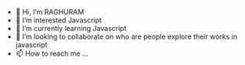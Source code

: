 - 👋 Hi, I’m RAGHURAM
- 👀 I’m interested Javascript  
- 🌱 I’m currently learning Javascript  
- 💞️ I’m looking to collaborate on who are people explore their works in javascript
- 📫 How to reach me ...

<!---
raghuram483/raghuram483 is a ✨ special ✨ repository because its `README.md` (this file) appears on your GitHub profile.
You can click the Preview link to take a look at your changes.
--->
